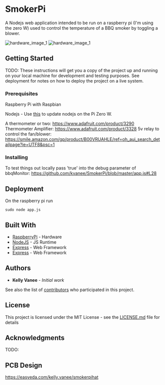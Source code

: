 # SmokerPi

A Nodejs web application intended to be run on a raspberry pi (I'm using the zero W) used to control the temperature of a BBQ smoker by toggling a blower. 

![hardware_image_1](https://preview.ibb.co/fOBqrx/20180429_170052.jpg)
![hardware_image_1](https://preview.ibb.co/kekfPH/20180429_170134.jpg)


## Getting Started

TODO: These instructions will get you a copy of the project up and running on your local machine for development and testing purposes. See deployment for notes on how to deploy the project on a live system.

### Prerequisites

Raspberry Pi with Raspbian 

Nodejs - Use [this](https://github.com/sdesalas/node-pi-zero) to update nodejs on the Pi Zero W.

A thermometer or two: https://www.adafruit.com/product/3290 
Thermometer Amplifier: https://www.adafruit.com/product/3328
5v relay to control the fan/blower: https://smile.amazon.com/gp/product/B00VRUAHLE/ref=oh_aui_search_detailpage?ie=UTF8&psc=1

### Installing

To test things out locally pass 'true' into the debug parameter of bbqMonitor: https://github.com/kvanee/SmokerPi/blob/master/app.js#L28 

## Deployment

On the raspberry pi run

```
sudo node app.js
```

## Built With

* [RaspberryPi](https://www.raspberrypi.org/) - Hardware
* [NodeJS](https://nodejs.org/en/) - JS Runtime
* [Express](https://expressjs.com/) - Web Framework
* [Express](https://expressjs.com/) - Web Framework

## Authors

* **Kelly Vanee** - *Initial work* 

See also the list of [contributors](https://github.com/your/project/contributors) who participated in this project.

## License

This project is licensed under the MIT License - see the [LICENSE.md](LICENSE.md) file for details

## Acknowledgments
TODO:

## PCB Design
https://easyeda.com/kelly.vanee/smokerpihat

